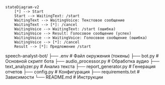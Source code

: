 ```mermaid
stateDiagram-v2
    [*] --> Start
    Start --> WaitingText: /start
    WaitingText --> WaitingVoice: Текстовое сообщение
    WaitingText --> [*]: /cancel
    WaitingVoice --> WaitingText: /start (ошибка)
    WaitingVoice --> Result: Голосовое сообщение (успех)
    WaitingVoice --> WaitingVoice: Голосовое сообщение (ошибка)
    WaitingVoice --> [*]: /cancel
    Result --> [*]: Предложение /start
```
speech-analyst-bot/
├── .env                    # Файл окружения (токены)
├── bot.py                  # Основной скрипт бота
├── audio_processor.py      # Обработка аудио
├── text_analyzer.py        # Анализ текста
├── report_generator.py     # Генерация отчетов
├── config.py               # Конфигурация
├── requirements.txt        # Зависимости
└── README.md               # Инструкции
